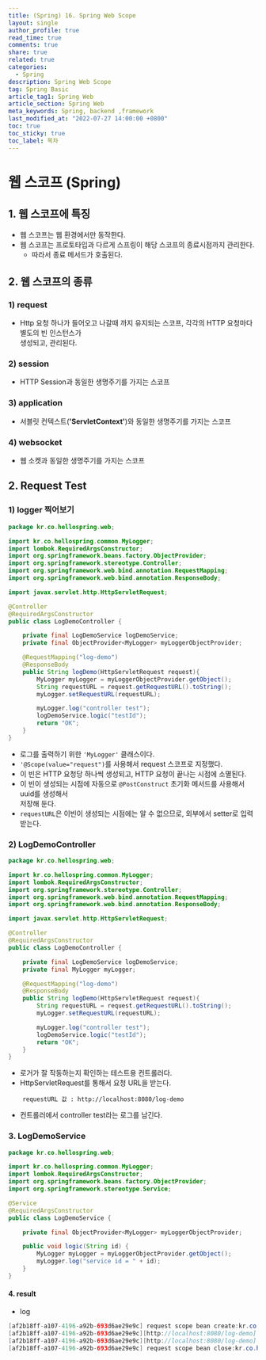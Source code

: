 ```yaml
---
title: (Spring) 16. Spring Web Scope
layout: single
author_profile: true
read_time: true
comments: true
share: true
related: true
categories:
  - Spring
description: Spring Web Scope
tag: Spring Basic
article_tag1: Spring Web
article_section: Spring Web
meta_keywords: Spring, backend ,framework
last_modified_at: "2022-07-27 14:00:00 +0800"
toc: true
toc_sticky: true
toc_label: 목차
---
```


# 웹 스코프 (Spring)

## 1. 웹 스코프에 특징

- 웹 스코프는 웹 환경에서만 동작한다.
- 웹 스코프는 프로토타입과 다르게 스프링이 해당 스코프의 종료시점까지 관리한다.
  - 따라서 종료 메서드가 호출된다.

## 2. 웹 스코프의 종류

### 1) request

- Http 요청 하나가 들어오고 나갈때 까지 유지되는 스코프, 각각의 HTTP 요청마다 별도의 빈 인스턴스가  
  생성되고, 관리된다.

### 2) session

- HTTP Session과 동일한 생명주기를 가지는 스코프

### 3) application

- 서블릿 컨텍스트(**'ServletContext'**)와 동일한 생명주기를 가지는 스코프

### 4) websocket

- 웹 소켓과 동일한 생명주기를 가지는 스코프

## 2. Request Test

### 1) logger 찍어보기

```java
package kr.co.hellospring.web;

import kr.co.hellospring.common.MyLogger;
import lombok.RequiredArgsConstructor;
import org.springframework.beans.factory.ObjectProvider;
import org.springframework.stereotype.Controller;
import org.springframework.web.bind.annotation.RequestMapping;
import org.springframework.web.bind.annotation.ResponseBody;

import javax.servlet.http.HttpServletRequest;

@Controller
@RequiredArgsConstructor
public class LogDemoController {

    private final LogDemoService logDemoService;
    private final ObjectProvider<MyLogger> myLoggerObjectProvider;

    @RequestMapping("log-demo")
    @ResponseBody
    public String logDemo(HttpServletRequest request){
        MyLogger myLogger = myLoggerObjectProvider.getObject();
        String requestURL = request.getRequestURL().toString();
        myLogger.setRequestURL(requestURL);

        myLogger.log("controller test");
        logDemoService.logic("testId");
        return "OK";
    }
}

```

- 로그를 출력하기 위한 `'MyLogger'` 클래스이다.
- `'@Scope(value="request")`를 사용해서 request 스코프로 지정했다.
- 이 빈은 HTTP 요청당 하나씩 생성되고, HTTP 요청이 끝나는 시점에 소멸된다.
- 이 빈이 생성되는 시점에 자동으로 `@PostConstruct` 초기화 메서드를 사용해서 uuid를 생성해서  
  저장해 둔다.
- `requestURL`은 이빈이 생성되는 시점에는 알 수 없으므로, 외부에서 setter로 입력 받는다.

### 2) LogDemoController

```java
package kr.co.hellospring.web;

import kr.co.hellospring.common.MyLogger;
import lombok.RequiredArgsConstructor;
import org.springframework.stereotype.Controller;
import org.springframework.web.bind.annotation.RequestMapping;
import org.springframework.web.bind.annotation.ResponseBody;

import javax.servlet.http.HttpServletRequest;

@Controller
@RequiredArgsConstructor
public class LogDemoController {

    private final LogDemoService logDemoService;
    private final MyLogger myLogger;

    @RequestMapping("log-demo")
    @ResponseBody
    public String logDemo(HttpServletRequest request){
        String requestURL = request.getRequestURL().toString();
        myLogger.setRequestURL(requestURL);

        myLogger.log("controller test");
        logDemoService.logic("testId");
        return "OK";
    }
}
```

- 로거가 잘 작동하는지 확인하는 테스트용 컨트롤러다.
- HttpServletRequest를 통해서 요청 URL을 받는다.

```
    requestURL 값 : http://localhost:8080/log-demo
```

- 컨트롤러에서 controller test라는 로그를 남긴다.

### 3. LogDemoService

```java
package kr.co.hellospring.web;

import kr.co.hellospring.common.MyLogger;
import lombok.RequiredArgsConstructor;
import org.springframework.beans.factory.ObjectProvider;
import org.springframework.stereotype.Service;

@Service
@RequiredArgsConstructor
public class LogDemoService {

    private final ObjectProvider<MyLogger> myLoggerObjectProvider;

    public void logic(String id) {
        MyLogger myLogger = myLoggerObjectProvider.getObject();
        myLogger.log("service id = " + id);
    }
}
```

#### 4. result

- log

```java
[af2b18ff-a107-4196-a92b-693d6ae29e9c] request scope bean create:kr.co.hellospring.common.MyLogger@3510b558
[af2b18ff-a107-4196-a92b-693d6ae29e9c][http://localhost:8080/log-demo] controller test
[af2b18ff-a107-4196-a92b-693d6ae29e9c][http://localhost:8080/log-demo] service id = testId
[af2b18ff-a107-4196-a92b-693d6ae29e9c] request scope bean close:kr.co.hellospring.common.MyLogger@3510b558
```
